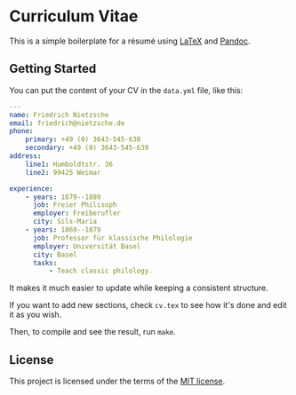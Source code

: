 # Curriculum Vitae
This is a simple boilerplate for a résumé using [LaTeX](https://www.latex-project.org) and [Pandoc](http://pandoc.org).

## Getting Started
You can put the content of your CV in the `data.yml` file, like this:

```YAML
---
name: Friedrich Nietzsche
email: friedrich@nietzsche.de
phone:
    primary: +49 (0) 3643-545-630
    secondary: +49 (0) 3643-545-639
address:
    line1: Humboldtstr. 36
    line2: 99425 Weimar

experience:
    - years: 1879--1889
      job: Freier Philisoph
      employer: Freiberufler
      city: Sils-Maria
    - years: 1869--1879
      job: Professor für klassische Philologie
      employer: Universität Basel
      city: Basel
      tasks:
          - Teach classic philology.
```
It makes it much easier to update while keeping a consistent structure.

If you want to add new sections, check `cv.tex` to see how it's done and edit it as you wish.

Then, to compile and see the result, run `make`.

## License
This project is licensed under the terms of the [MIT license](https://opensource.org/licenses/MIT).
